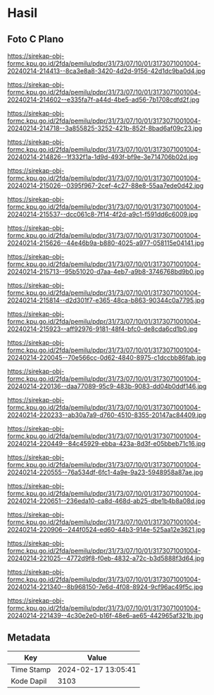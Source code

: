 # Hasil

## Foto C Plano

https://sirekap-obj-formc.kpu.go.id/2fda/pemilu/pdpr/31/73/07/10/01/3173071001004-20240214-214413--8ca3e8a8-3420-4d2d-9156-42d1dc9ba0d4.jpg

https://sirekap-obj-formc.kpu.go.id/2fda/pemilu/pdpr/31/73/07/10/01/3173071001004-20240214-214602--e335fa7f-a44d-4be5-ad56-7b1708cdfd2f.jpg

https://sirekap-obj-formc.kpu.go.id/2fda/pemilu/pdpr/31/73/07/10/01/3173071001004-20240214-214718--3a855825-3252-421b-852f-8bad6af09c23.jpg

https://sirekap-obj-formc.kpu.go.id/2fda/pemilu/pdpr/31/73/07/10/01/3173071001004-20240214-214826--1f332f1a-1d9d-493f-bf9e-3e714706b02d.jpg

https://sirekap-obj-formc.kpu.go.id/2fda/pemilu/pdpr/31/73/07/10/01/3173071001004-20240214-215026--0395f967-2cef-4c27-88e8-55aa7ede0d42.jpg

https://sirekap-obj-formc.kpu.go.id/2fda/pemilu/pdpr/31/73/07/10/01/3173071001004-20240214-215537--dcc061c8-7f14-4f2d-a9c1-f591dd6c6009.jpg

https://sirekap-obj-formc.kpu.go.id/2fda/pemilu/pdpr/31/73/07/10/01/3173071001004-20240214-215626--44e46b9a-b880-4025-a977-058115e04141.jpg

https://sirekap-obj-formc.kpu.go.id/2fda/pemilu/pdpr/31/73/07/10/01/3173071001004-20240214-215713--95b51020-d7aa-4eb7-a9b8-3746768bd9b0.jpg

https://sirekap-obj-formc.kpu.go.id/2fda/pemilu/pdpr/31/73/07/10/01/3173071001004-20240214-215814--d2d301f7-e365-48ca-b863-90344c0a7795.jpg

https://sirekap-obj-formc.kpu.go.id/2fda/pemilu/pdpr/31/73/07/10/01/3173071001004-20240214-215923--aff92976-9181-48f4-bfc0-de8cda6cd1b0.jpg

https://sirekap-obj-formc.kpu.go.id/2fda/pemilu/pdpr/31/73/07/10/01/3173071001004-20240214-220045--70e566cc-0d62-4840-8975-c1dccbb86fab.jpg

https://sirekap-obj-formc.kpu.go.id/2fda/pemilu/pdpr/31/73/07/10/01/3173071001004-20240214-220136--daa77089-95c9-483b-9083-dd04b0ddf146.jpg

https://sirekap-obj-formc.kpu.go.id/2fda/pemilu/pdpr/31/73/07/10/01/3173071001004-20240214-220233--ab30a7a9-d760-4510-8355-20147ac84409.jpg

https://sirekap-obj-formc.kpu.go.id/2fda/pemilu/pdpr/31/73/07/10/01/3173071001004-20240214-220449--84c45929-ebba-423a-8d3f-e05bbeb71c16.jpg

https://sirekap-obj-formc.kpu.go.id/2fda/pemilu/pdpr/31/73/07/10/01/3173071001004-20240214-220555--76a534df-6fc1-4a9e-9a23-5948958a87ae.jpg

https://sirekap-obj-formc.kpu.go.id/2fda/pemilu/pdpr/31/73/07/10/01/3173071001004-20240214-220651--236eda10-ca8d-468d-ab25-dbe1b4b8a08d.jpg

https://sirekap-obj-formc.kpu.go.id/2fda/pemilu/pdpr/31/73/07/10/01/3173071001004-20240214-220906--244f0524-ed60-44b3-914e-525aa12e3621.jpg

https://sirekap-obj-formc.kpu.go.id/2fda/pemilu/pdpr/31/73/07/10/01/3173071001004-20240214-221025--4772d9f8-f0eb-4832-a72c-b3d5888f3d64.jpg

https://sirekap-obj-formc.kpu.go.id/2fda/pemilu/pdpr/31/73/07/10/01/3173071001004-20240214-221340--8b968150-7e6d-4f08-8924-9cf96ac49f5c.jpg

https://sirekap-obj-formc.kpu.go.id/2fda/pemilu/pdpr/31/73/07/10/01/3173071001004-20240214-221439--4c30e2e0-b16f-48e6-ae65-442965af321b.jpg


## Metadata

| Key        | Value               |
| ---------- | ------------------- |
| Time Stamp | 2024-02-17 13:05:41 |
| Kode Dapil | 3103                |



